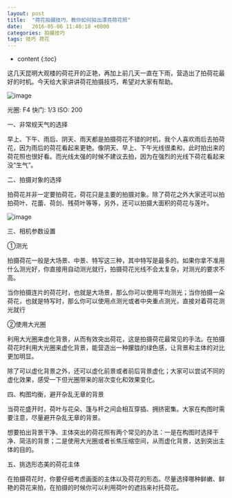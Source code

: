 ```yaml
---
layout: post
title:  "荷花拍摄技巧，教你如何拍出漂亮荷花照"
date:   2016-05-06 11:40:18 +0800
categories: 拍摄技巧
tags: 技巧 荷花
---
```


* content
{:toc}

这几天昆明大观楼的荷花开的正艳，再加上前几天一直在下雨，营造出了拍荷花最好的时机。今天给大家讲讲荷花拍摄技巧，希望对大家有帮助。

![image](https://github.com/lanhua123/lanhua123.github.io/raw/master/12.jpg)

光圈: F4 快门: 1/3 ISO: 200

一、非常规天气的选择

早上、下午、雨后、阴天、雨天都是拍摄荷花不错的时机，我个人喜欢雨后去拍荷花，因为雨后的荷花看起来更艳。像阴天、早上、下午光线很柔和，此时拍出来的荷花照也很好看。而光线太强的时候不建议去拍，因为在强烈的光线下荷花看起来没“生气”。



二、拍摄对象的选择

拍荷花并非一定要拍荷花，荷花只是主要的拍摄对象。除了荷花之外大家还可以拍拍荷叶、花蕾、荷剑、残荷叶等等，另外，还可以拍摄大面积的荷花与莲叶。


![image](https://github.com/lanhua123/lanhua123.github.io/raw/master/13.jpg)


三、相机参数设置

①测光

拍摄荷花一般是大场景、中景、特写这三种，其中特写是最多的。如果你拿不准用什么测光好，你直接用自动测光就行，拍摄荷花光线不会太复杂，对测光的要求不高。

当你拍摄连片的荷花时，也就是大场景，那么你可以使用平均测光；当你拍摄一朵荷花，也就是特写时，那么你可以使用点测光或者中央重点测光，直接对着荷花测光就行



②使用大光圈

利用大光圈来虚化背景，从而有效突出荷花，这是拍摄荷花最常见的手法。在拍摄荷花时利用大光圈来虚化背景，能营造出一种朦胧的绿色感，让背景和主体的对比更加明显。

除了可以虚化背景之外，还可以虚化前景或者前后背景虚化；大家可以尝试不同的虚化效果，感受一下但光圈带来的层次变化和效果变化。





四、构图均衡，避开杂乱无章的背景

当荷花盛开时，荷叶与花朵、篷与杆之间会相互穿插、拥挤密集。大家在构图时需要注意，尽量避开杂乱无章的背景。

想要拍出背景干净、主体突出的荷花照有两个常见的办法：一是在构图时选择干净、简洁的背景；二是使用大光圈或者长焦压缩空间，从而虚化背景，达到突出主体的目的。





五、挑选形态美的荷花主体

在拍摄荷花时，你要仔细考虑画面的主体以及荷花的形态。尽量选择哪种鲜嫩、鲜艳的荷花来拍，在拍摄的时候你可以利用荷叶的遮挡来衬托荷花。
